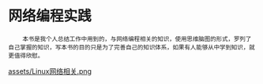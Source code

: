 # 网络编程实践

```
    本书是我个人总结工作中用到的，与网络编程相关的知识，使用思维脑图的形式，罗列了自己掌握的知识，写本书的目的只是为了完善自己的知识体系，如果有人能够从中学到知识，就更值得欣慰。
```

[assets/Linux网络相关.png](/assets/Linux网络相关.png)

